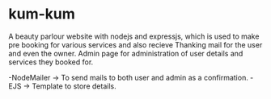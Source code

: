 # kum-kum
A beauty parlour website with nodejs and expressjs, which is used to make pre booking for various services and also recieve Thanking mail for the user and even the owner.
Admin page for administration of user details and services they booked for.

-NodeMailer -> To send mails to both user and admin as a confirmation.
-EJS -> Template to store details.
